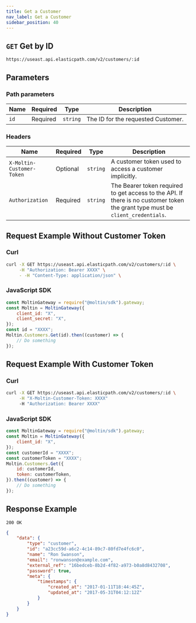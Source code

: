 ```yaml
---
title: Get a Customer
nav_label: Get a Customer
sidebar_position: 40
---
```


## `GET` Get by ID

```http
https://useast.api.elasticpath.com/v2/customers/:id
```

## Parameters

### Path parameters

| Name | Required | Type     | Description                        |
| ---- | -------- | -------- | ---------------------------------- |
| `id` | Required | `string` | The ID for the requested Customer. |

### Headers

| Name                      | Required | Type     | Description                                                                                                                    |
| ------------------------- | -------- | -------- | ------------------------------------------------------------------------------------------------------------------------------ |
| `X-Moltin-Customer-Token` | Optional | `string` | A customer token used to access a customer implicitly.                                                                         |
| `Authorization`           | Required | `string` | The Bearer token required to get access to the API. If there is no customer token the grant type must be `client_credentials`. |

## Request Example Without Customer Token

### Curl

```bash
curl -X GET https://useast.api.elasticpath.com/v2/customers/:id \
     -H "Authorization: Bearer XXXX" \
     - -H "Content-Type: application/json" \
```

### JavaScript SDK

```javascript
const MoltinGateway = require("@moltin/sdk").gateway;
const Moltin = MoltinGateway({
    client_id: "X",
    client_secret: "X",
});
const id = "XXXX";
Moltin.Customers.Get(id).then((customer) => {
    // Do something
});
```

## Request Example With Customer Token

### Curl

```bash
curl -X GET https://useast.api.elasticpath.com/v2/customers/:id \
     -H "X-Moltin-Customer-Token: XXXX"
     -H "Authorization: Bearer XXXX"
```

### JavaScript SDK

```javascript
const MoltinGateway = require("@moltin/sdk").gateway;
const Moltin = MoltinGateway({
    client_id: "X",
});
const customerId = "XXXX";
const customerToken = "XXXX";
Moltin.Customers.Get({
    id: customerId,
    token: customerToken,
}).then((customer) => {
    // Do something
});
```

## Response Example

`200 OK`

```json
{
    "data": {
        "type": "customer",
        "id": "a23cc59d-a6c2-4c14-89c7-80fd7e4fc6c0",
        "name": "Ron Swanson",
        "email": "ronwanson@example.com",
        "external_ref": "16bedceb-8b2d-4f82-a973-b0a8d8432708",
        "password": true,
        "meta": {
            "timestamps": {
                "created_at": "2017-01-11T18:44:45Z",
                "updated_at": "2017-05-31T04:12:12Z"
            }
        }
    }
}
```
